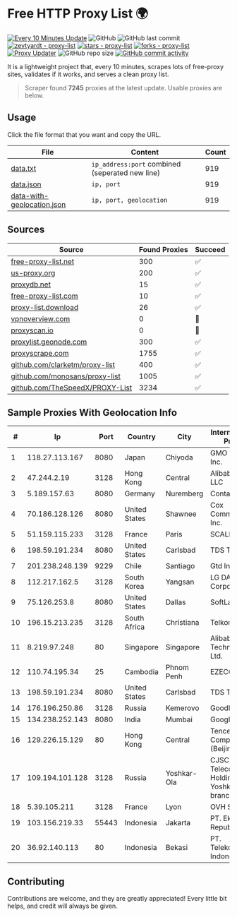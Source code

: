 
# Free HTTP Proxy List 🌍

[![Every 10 Minutes Update](https://github.com/mertguvencli/http-proxy-list/actions/workflows/main.yml/badge.svg?branch=main)](https://github.com/mertguvencli/http-proxy-list/actions/workflows/main.yml)
![GitHub](https://img.shields.io/github/license/mertguvencli/http-proxy-list)
![GitHub last commit](https://img.shields.io/github/last-commit/mertguvencli/http-proxy-list)
[![zevtyardt - proxy-list](https://img.shields.io/static/v1?label=zevtyardt&message=proxy-list&color=blue&logo=github)](https://github.com/zevtyardt/proxy-list "Go to GitHub repo")
[![stars - proxy-list](https://img.shields.io/github/stars/zevtyardt/proxy-list?style=social)](https://github.com/zevtyardt/proxy-list)
[![forks - proxy-list](https://img.shields.io/github/forks/zevtyardt/proxy-list?style=social)](https://github.com/zevtyardt/proxy-list)
[![Proxy Updater](https://github.com/zevtyardt/proxy-list/workflows/Proxy%20Updater/badge.svg)](https://github.com/zevtyardt/proxy-list/actions?query=workflow:"Proxy+Updater")
![GitHub repo size](https://img.shields.io/github/repo-size/zevtyardt/proxy-list)
[![GitHub commit activity](https://img.shields.io/github/commit-activity/m/zevtyardt/proxy-list?logo=commits)](https://github.com/zevtyardt/proxy-list/commits/main)

It is a lightweight project that, every 10 minutes, scrapes lots of free-proxy sites, validates if it works, and serves a clean proxy list.

> Scraper found **7245** proxies at the latest update. Usable proxies are below.

## Usage

Click the file format that you want and copy the URL.

|File|Content|Count|
|----|-------|-----|
|[data.txt](https://raw.githubusercontent.com/mertguvencli/http-proxy-list/main/proxy-list/data.txt)|`ip_address:port` combined (seperated new line)|919|
|[data.json](https://raw.githubusercontent.com/mertguvencli/http-proxy-list/main/proxy-list/data.json)|`ip, port`|919|
|[data-with-geolocation.json](https://raw.githubusercontent.com/mertguvencli/http-proxy-list/main/proxy-list/data-with-geolocation.json)|`ip, port, geolocation`|919|

## Sources

|Source|Found Proxies|Succeed|
|------|-------------|-------|
|[free-proxy-list.net](https://free-proxy-list.net)|300|✅|
|[us-proxy.org](https://www.us-proxy.org)|200|✅|
|[proxydb.net](http://proxydb.net)|15|✅|
|[free-proxy-list.com](https://free-proxy-list.com/?page=&port=&type%5B%5D=http&type%5B%5D=https&up_time=0&search=Search)|10|✅|
|[proxy-list.download](https://www.proxy-list.download/HTTP)|26|✅|
|[vpnoverview.com](https://vpnoverview.com/privacy/anonymous-browsing/free-proxy-servers)|0|🚫|
|[proxyscan.io](https://www.proxyscan.io)|0|🚫|
|[proxylist.geonode.com](https://proxylist.geonode.com/api/proxy-list?limit=300&page=1&sort_by=lastChecked&sort_type=desc&protocols=http,https)|300|✅|
|[proxyscrape.com](https://api.proxyscrape.com/v2/?request=displayproxies&protocol=http&timeout=10000&country=all&ssl=all&anonymity=all)|1755|✅|
|[github.com/clarketm/proxy-list](https://raw.githubusercontent.com/clarketm/proxy-list/master/proxy-list-raw.txt)|400|✅|
|[github.com/monosans/proxy-list](https://raw.githubusercontent.com/monosans/proxy-list/main/proxies/http.txt)|1005|✅|
|[github.com/TheSpeedX/PROXY-List](https://raw.githubusercontent.com/TheSpeedX/PROXY-List/master/http.txt)|3234|✅|


## Sample Proxies With Geolocation Info

|#|Ip|Port|Country|City|Internet Service Provider|
|-|--|----|-------|----|-------------------------|
|1|118.27.113.167|8080|Japan|Chiyoda|GMO Internet, Inc.|
|2|47.244.2.19|3128|Hong Kong|Central|Alibaba.com LLC|
|3|5.189.157.63|8080|Germany|Nuremberg|Contabo GmbH|
|4|70.186.128.126|8080|United States|Shawnee|Cox Communications Inc.|
|5|51.159.115.233|3128|France|Paris|SCALEWAY|
|6|198.59.191.234|8080|United States|Carlsbad|TDS TELECOM|
|7|201.238.248.139|9229|Chile|Santiago|Gtd Internet S.A|
|8|112.217.162.5|3128|South Korea|Yangsan|LG DACOM Corporation|
|9|75.126.253.8|8080|United States|Dallas|SoftLayer|
|10|196.15.213.235|3128|South Africa|Christiana|Telkom SA Ltd.|
|11|8.219.97.248|80|Singapore|Singapore|Alibaba (US) Technology Co., Ltd.|
|12|110.74.195.34|25|Cambodia|Phnom Penh|EZECOM limited|
|13|198.59.191.234|8080|United States|Carlsbad|TDS TELECOM|
|14|176.196.250.86|3128|Russia|Kemerovo|Goodline.info|
|15|134.238.252.143|8080|India|Mumbai|Google LLC|
|16|129.226.15.129|80|Hong Kong|Central|Tencent Cloud Computing (Beijing) Co|
|17|109.194.101.128|3128|Russia|Yoshkar-Ola|CJSC "ER-Telecom Holding" Yoshkar-Ola branch|
|18|5.39.105.211|3128|France|Lyon|OVH SAS|
|19|103.156.219.33|55443|Indonesia|Jakarta|PT. Eka Mas Republik|
|20|36.92.140.113|80|Indonesia|Bekasi|PT. Telekomunikasi Indonesia|



## Contributing

Contributions are welcome, and they are greatly appreciated! Every
little bit helps, and credit will always be given.

